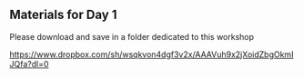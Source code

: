 ## Materials for Day 1

Please download and save in a folder dedicated to this workshop  

https://www.dropbox.com/sh/wsqkvon4dgf3v2x/AAAVuh9x2jXoidZbgOkmIJQfa?dl=0

